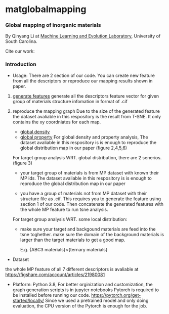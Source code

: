 # matglobalmapping
### Global mapping of inorganic materials

By Qinyang Li at <a href="http://mleg.cse.sc.edu" target="_blank">Machine Learning and Evolution Laboratory</a>, University of South Carolina.

Cite our work: <br>


### Introduction

- Usage: There are 2 section of our code. You can create new feature from all the descriptors or reproduce our mapping results shown in paper.
1. [generate features](https://github.com/usccolumbia/matglobalmapping/tree/main/generateNewFeatures)
    generate all the descriptors feature vector for given group of materials structure infomation in format of .cif


2. reproduce the mapping graph
Due to the size of the generated feature the dataset avaliable in this respository is the result from T-SNE. It only contains the xy coordniates for each map.

    - [global density](https://github.com/usccolumbia/matglobalmapping/blob/main/graphsgenerate/allMP_global_density.ipynb) 
    - [global property](https://github.com/usccolumbia/matglobalmapping/blob/main/graphsgenerate/allMP_global_property.ipynb) 
    For global density and property analysis, The dataset avaliable in this respository is is enough to reproduce the global distribution map in our paper (figure 2,4,5,6)

    For target group analysis WRT. global distribution, there are 2 senerios. (figure 3)

    -    your target group of materials is from MP dataset with known their MP ids.
            The dataset avaliable in this respository is is enough to reproduce the global distribution map in our paper


    -   you have a group of materials not from MP dataset with their structure file as .cif.
            This requires you to generate the feature using section 1 of our code.
            Then concatenate the generated features with the whole MP feature to run tsne analysis.

    For target group analysis WRT. some local distribution:

    -   make sure your target and backgound materials are feed into the tsne toghether.
        make sure the domain of the background materials is larger than the target materials to get a good map.

        E.g. {ABC3 materials}<{ternary materials}
    

- Dataset

the whole MP feature of all 7 different descriptors is avaliable at 
https://figshare.com/account/articles/21980081 



- Platform: Python 3.8, For better orginization and customization, the graph generation scripts is in jupyter notebooks
Pytorch is required to be installed before running our code. https://pytorch.org/get-started/locally/
Since we used a pretrained model and only doing evaluation, the CPU version of the Pytorch is enough for the job.



